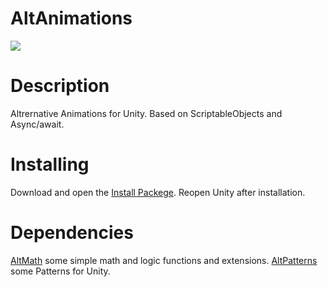 # AltAnimations
<a href="https://openupm.com/packages/com.alteracia.altanimations/"><img src="https://img.shields.io/npm/v/com.alteracia.altanimations?label=openupm&amp;registry_uri=https://package.openupm.com" /></a>  
# Description
Altrernative Animations for Unity. Based on ScriptableObjects and Async/await.
# Installing
Download and open the [Install Packege](https://package-installer.glitch.me/v1/installer/OpenUPM/com.alteracia.altanimations?registry=https%3A%2F%2Fpackage.openupm.com). Reopen Unity after installation.
# Dependencies
[AltMath](https://github.com/Alteracia/AltMath) some simple math and logic functions and extensions. 
[AltPatterns](https://github.com/Alteracia/AltPatterns) some Patterns for Unity.

